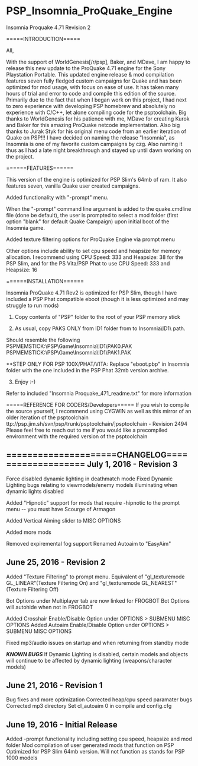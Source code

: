 # PSP_Insomnia_ProQuake_Engine

Insomnia Proquake 4.71 Revision 2

=====INTRODUCTION=====
 
All,
 
With the support of WorldGenesis[/r/psp], Baker, and MDave, I am happy to release this new update to the ProQuake 4.71 engine for the Sony Playstation Portable. This updated engine release & mod compilation features seven fully fledged custom campaigns for Quake and has been optimized for mod usage, with focus on ease of use. It has taken many hours of trial and error to code and compile this edition of the source. Primarily due to the fact that when I began work on this project, I had next to zero experience with developing PSP homebrew and absolutely no experience with C/C++, let alone compiling code for the psptoolchain. Big thanks to WorldGenesis for his patience with me, MDave for creating Kurok and Baker for this amazing ProQuake netcode implementation. Also big thanks to Jurak Styk for his original menu code from an earlier iteration of Quake on PSP!!! I have decided on naming the release "Insomnia", as Insomnia is one of my favorite custom campaigns by czg. Also naming it thus as I had a late night breakthrough and stayed up until dawn working on the project.
 
======FEATURES======
 
This version of the engine is optimized for PSP Slim's 64mb of ram. It also features seven, vanilla Quake user created campaigns.
 
Added functionality with "-prompt" menu.
 
When the "-prompt" command line argument is added to the quake.cmdline file (done be default), the user is prompted to select a mod folder (first option "blank" for default Quake Campaign) upon initial boot of the Insomnia game.

Added texture filtering options for ProQuake Engine via prompt menu
 
Other options include ability to set cpu speed and heapsize for memory allocation.
I recommend using CPU Speed: 333 and Heapsize: 38 for the PSP Slim, and for the PS Vita/PSP Phat to use CPU Speed: 333 and Heapsize: 16

======INSTALLATION======
 
Insomnia ProQuake 4.71 Rev2 is optimized for PSP Slim, though I have included a PSP Phat compatible eboot (though it is less optimized and may struggle to run mods)
 
1) Copy contents of "PSP" folder to the root of your PSP memory stick
 
2) As usual, copy PAKS ONLY from ID1 folder from to Insomnia\ID1\ path.
 
Should resemble the following
PSPMEMSTICK:\PSP\Game\Insomnia\ID1\PAK0.PAK
PSPMEMSTICK:\PSP\Game\Insomnia\ID1\PAK1.PAK
 
**STEP ONLY FOR PSP 100X/PHAT/VITA: Replace "eboot.pbp" in Insomnia folder with the one included in the PSP Phat 32mb version archive.
 
3) Enjoy :-)
 
Refer to included "Insomnia Proquake_471_readme.txt" for more information

 
=====REFERENCE FOR CODERS/Developers=====
If you wish to compile the source yourself, I recommend using CYGWIN as well as this mirror of an older iteration of the psptoolchain ttp://psp.jim.sh/svn/psp/trunk/psptoolchain/]psptoolchain - Revision 2494
Please feel free to reach out to me if you would like a precompiled environment with the required version of the psptoolchain

=====================CHANGELOG===================
July 1, 2016  - Revision 3
-------------

Force disabled dynamic lighting in deathmatch mode
Fixed Dynamic Lighting bugs relating to viewmodels/enemy models illuminating when dynamic lights disabled

Added "Hipnotic" support for mods that require -hipnotic to the prompt menu -- you must have Scourge of Armagon

Added Vertical Aiming slider to MISC OPTIONS

Added more mods

Removed expiremental fog support
Renamed Autoaim to "EasyAim"

June 25, 2016 - Revision 2
-------------

Added "Texture Filtering" to prompt menu. 
Equivalent of "gl_texturemode GL_LINEAR"(Texture Filtering On) and
"gl_texturemode GL_NEAREST"(Texture Filtering Off)

Bot Options under Multiplayer tab are now linked for FROGBOT
Bot Options will autohide when not in FROGBOT

Added Crosshair Enable/Disable Option under OPTIONS > SUBMENU MISC OPTIONS
Added Autoaim Enable/Disable Option under OPTIONS > SUBMENU MISC OPTIONS

Fixed mp3/audio issues on startup and when returning from standby mode

***KNOWN BUGS***
If Dynamic Lighting is disabled, certain models and objects will continue to be
affected by dynamic lighting (weapons/character models)


June 21, 2016 - Revision 1
-------------

Bug fixes and more optimization
Corrected heap/cpu speed paramater bugs
Corrected mp3 directory
Set cl_autoaim 0 in compile and config.cfg


June 19, 2016 - Initial Release
-------------

Added -prompt functionality including setting cpu speed, heapsize and mod folder
Mod compilation of user generated mods that function on PSP
Optimized for PSP Slim 64mb version. Will not function as stands for PSP 1000 models
